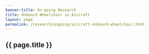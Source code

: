 ```yaml
---
banner-title: On-going Research
title: Onboard Wheelchair in Aircraft
layout: page
permalink: /research/ongoing/aircraft-onboard-wheelchair.html
---
```

## {{ page.title }}
